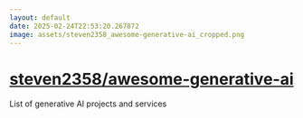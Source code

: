 ```yaml
---
layout: default
date: 2025-02-24T22:53:20.267872
image: assets/steven2358_awesome-generative-ai_cropped.png
---
```


# [steven2358/awesome-generative-ai](https://github.com/steven2358/awesome-generative-ai)

List of generative AI projects and services
